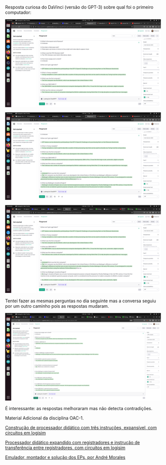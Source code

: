 Resposta curiosa do DaVinci (versão do GPT-3) sobre qual foi o primeiro computador:
	
![](Tela-2023-03-02%2017-33-49.png)

![](Tela-2023-03-02%2017-38-06.png)

![](Tela-2023-03-02%2019-16-05.png)

Tentei fazer as mesmas perguntas no dia seguinte mas a conversa seguiu por um outro caminho pois as respostas mudaram.

![](Tela-2023-03-03%2016-48-11.png)

É interessante: as respostas melhoraram mas não detecta contradições.

Material Adicional da disciplina OAC-1.

[Construção de processador didático com três instruções, expansível, com circuitos em logisim](meuProcessador)

[Processador didático expandido com registradores e instrução de transferência entre registradores, com circuitos em logisim](meuProcessadorComRegistradores)

[Emulador, montador e solução dos EPs, por André Morales](https://github.com/andre-morales/emulador-oac)

